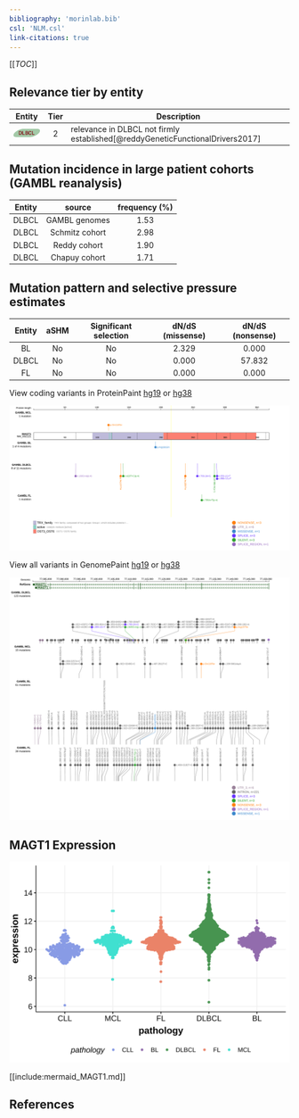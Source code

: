 ```yaml
---
bibliography: 'morinlab.bib'
csl: 'NLM.csl'
link-citations: true
---
```

[[_TOC_]]


## Relevance tier by entity

|Entity|Tier|Description                              |
|:------:|:----:|-----------------------------------------|
|![DLBCL](images/icons/DLBCL_tier2.png) |2   |relevance in DLBCL not firmly established[@reddyGeneticFunctionalDrivers2017]|

## Mutation incidence in large patient cohorts (GAMBL reanalysis)

|Entity|source        |frequency (%)|
|:------:|:--------------:|:-------------:|
|DLBCL |GAMBL genomes |1.53         |
|DLBCL |Schmitz cohort|2.98         |
|DLBCL |Reddy cohort  |1.90         |
|DLBCL |Chapuy cohort |1.71         |

## Mutation pattern and selective pressure estimates

|Entity|aSHM|Significant selection|dN/dS (missense)|dN/dS (nonsense)|
|:------:|:----:|:---------------------:|:----------------:|:----------------:|
|BL    |No  |No                   |2.329           | 0.000          |
|DLBCL |No  |No                   |0.000           |57.832          |
|FL    |No  |No                   |0.000           | 0.000          |




View coding variants in ProteinPaint [hg19](https://morinlab.github.io/LLMPP/GAMBL/MAGT1_protein.html)  or [hg38](https://morinlab.github.io/LLMPP/GAMBL/MAGT1_protein_hg38.html)

![](images/proteinpaint/MAGT1_NM_032121.svg)

View all variants in GenomePaint [hg19](https://morinlab.github.io/LLMPP/GAMBL/MAGT1.html)  or [hg38](https://morinlab.github.io/LLMPP/GAMBL/MAGT1_hg38.html)

![](images/proteinpaint/MAGT1.svg)

## MAGT1 Expression
![](images/gene_expression/MAGT1_by_pathology.svg)
<!-- ORIGIN: reddyGeneticFunctionalDrivers2017 -->
<!-- DLBCL: reddyGeneticFunctionalDrivers2017 -->

[[include:mermaid_MAGT1.md]]

## References

